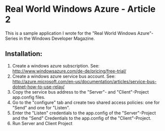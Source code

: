 Real World Windows Azure - Article 2
=============

This is a sample application I wrote for the "Real World Windows Azure"-Series in the Windows Developer Magazine.

Installation:
-------------
1. Create a windows azure subscription. See: http://www.windowsazure.com/de-de/pricing/free-trial/
2. Create a windows azure service bus account. See: http://azure.microsoft.com/en-us/documentation/articles/service-bus-dotnet-how-to-use-relay/
3. Copy the service bus address to the "Server"- and "Client"-Project app.config files.
4. Go to the "configure" tab and create two shared access policies: one for "Send" and one for "Listen".
5. Enter the "Listen" credentials to the app.config of the "Server"-Project and the "Send" Credentials to the app.config of the "Client"-Project.
6. Run Server and Client Project
